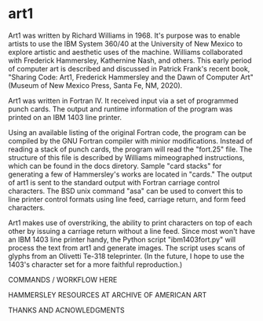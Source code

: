 # art1

Art1 was written by Richard Williams in 1968. It's purpose was to enable artists to use the IBM System 360/40 at the University of New Mexico to explore artistic and aesthetic uses of the machine. Williams collaborated with Frederick Hammersley, Kathernine Nash, and others. This early period of computer art is described and discussed in Patrick Frank's recent book, "Sharing Code: Art1, Frederick Hammersley and the Dawn of Computer Art" (Museum of New Mexico Press, Santa Fe, NM, 2020).

Art1 was written in Fortran IV. It received input via a set of programmed punch cards. The output and runtime information of the program was printed on an IBM 1403 line printer.

Using an available listing of the original Fortran code, the program can be compiled by the GNU Fortran compiler with minior modifications. Instead of reading a stack of punch cards, the program will read the "fort.25" file. The structure of this file is described by Williams mimeographed instructions, which can be found in the docs diretory. Sample "card stacks" for generating a few of Hammersley's works are located in "cards." The output of art1 is sent to the standard output with Fortran carriage control characters. The BSD unix command "asa" can be used to convert this to line printer control formats using line feed, carriage return, and form feed characters.

Art1 makes use of overstriking, the ability to print characters on top of each other by issuing a carriage return without a line feed. Since most won't have an IBM 1403 line printer handy, the Python script "ibm1403fort.py" will process the text from art1 and generate images. The script uses scans of glyphs from an Olivetti Te-318 teleprinter. (In the future, I hope to use the 1403's character set for a more faithful reproduction.)

COMMANDS / WORKFLOW HERE

HAMMERSLEY RESOURCES AT ARCHIVE OF AMERICAN ART

THANKS AND ACNOWLEDGMENTS
